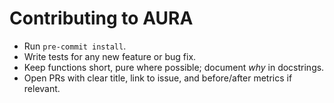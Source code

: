 
# Contributing to AURA
- Run `pre-commit install`.
- Write tests for any new feature or bug fix.
- Keep functions short, pure where possible; document *why* in docstrings.
- Open PRs with clear title, link to issue, and before/after metrics if relevant.
